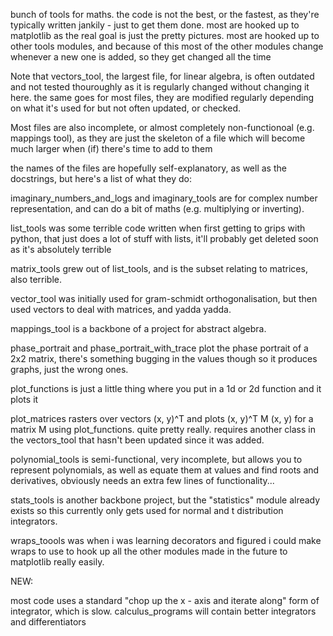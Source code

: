 bunch of tools for maths.
the code is not the best, or the fastest, as they're typically written jankily - just to get them done.
most are hooked up to matplotlib as the real goal is just the pretty pictures.
most are hooked up to other tools modules, and because of this most of the other modules change whenever a new one is added, so they get changed all the time

Note that vectors_tool, the largest file, for linear algebra, is often outdated and not tested thouroughly as it is regularly changed without changing it here.
the same goes for most files, they are modified regularly depending on what it's used for but not often updated, or checked.

Most files are also incomplete, or almost completely non-functionoal (e.g. mappings tool), as they are just the skeleton of a file which will become much larger when (if)
there's time to add to them

the names of the files are hopefully self-explanatory, as well as the docstrings, but here's a list of what they do:

imaginary_numbers_and_logs and imaginary_tools are for complex number representation, and can do a bit of maths (e.g. multiplying or inverting).

list_tools was some terrible code written when first getting to grips with python, that just does a lot of stuff with lists, it'll probably get deleted soon as it's absolutely terrible

matrix_tools grew out of list_tools, and is the subset relating to matrices, also terrible.

vector_tool was initially used for gram-schmidt orthogonalisation, but then used vectors to deal with matrices, and yadda yadda.

mappings_tool is a backbone of a project for abstract algebra.

phase_portrait and phase_portrait_with_trace plot the phase portrait of a 2x2 matrix, there's something bugging in the values though so it 
produces graphs, just the wrong ones.

plot_functions is just a little thing where you put in a 1d or 2d function and it plots it

plot_matrices rasters over vectors (x, y)^T and plots (x, y)^T M (x, y) for a matrix M using plot_functions. quite pretty really. requires another class in the vectors_tool that hasn't been updated since it was added.

polynomial_tools is semi-functional, very incomplete, but allows you to represent polynomials, as well as equate them at values and find roots and derivatives, obviously needs an extra few lines of functionality...

stats_tools is another backbone project, but the "statistics" module already exists so this currently only gets used for normal and t distribution integrators.

wraps_toools was when i was learning decorators and figured i could make wraps to use to hook up all the other modules made in the future to matplotlib really easily.

NEW:

most code uses a standard "chop up the x - axis and iterate along" form of integrator, which is slow. calculus_programs will contain better integrators and differentiators
